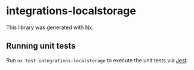 # integrations-localstorage

This library was generated with [Nx](https://nx.dev).

## Running unit tests

Run `nx test integrations-localstorage` to execute the unit tests via [Jest](https://jestjs.io).
